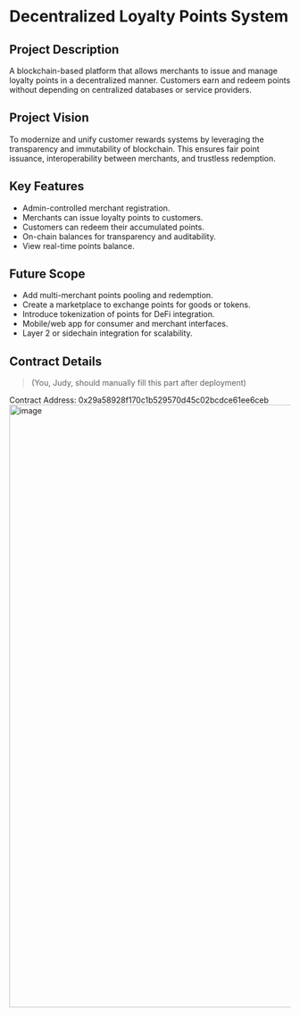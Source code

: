 # Decentralized Loyalty Points System

## Project Description
A blockchain-based platform that allows merchants to issue and manage loyalty points in a decentralized manner. Customers earn and redeem points without depending on centralized databases or service providers.

## Project Vision
To modernize and unify customer rewards systems by leveraging the transparency and immutability of blockchain. This ensures fair point issuance, interoperability between merchants, and trustless redemption.

## Key Features
- Admin-controlled merchant registration.
- Merchants can issue loyalty points to customers.
- Customers can redeem their accumulated points.
- On-chain balances for transparency and auditability.
- View real-time points balance.

## Future Scope
- Add multi-merchant points pooling and redemption.
- Create a marketplace to exchange points for goods or tokens.
- Introduce tokenization of points for DeFi integration.
- Mobile/web app for consumer and merchant interfaces.
- Layer 2 or sidechain integration for scalability.

## Contract Details
> (You, Judy, should manually fill this part after deployment)




Contract Address: 0x29a58928f170c1b529570d45c02bcdce61ee6ceb
<img width="1920" height="1080" alt="image" src="https://github.com/user-attachments/assets/3860dd06-809e-4333-9e9f-b7e23946f9dd" />

